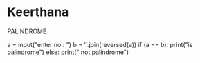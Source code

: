 # Keerthana

PALINDROME


a = input("enter no : ")
b = ''.join(reversed(a))
if (a == b):
    print("is palindrome")
else:
    print(" not palindrome")
